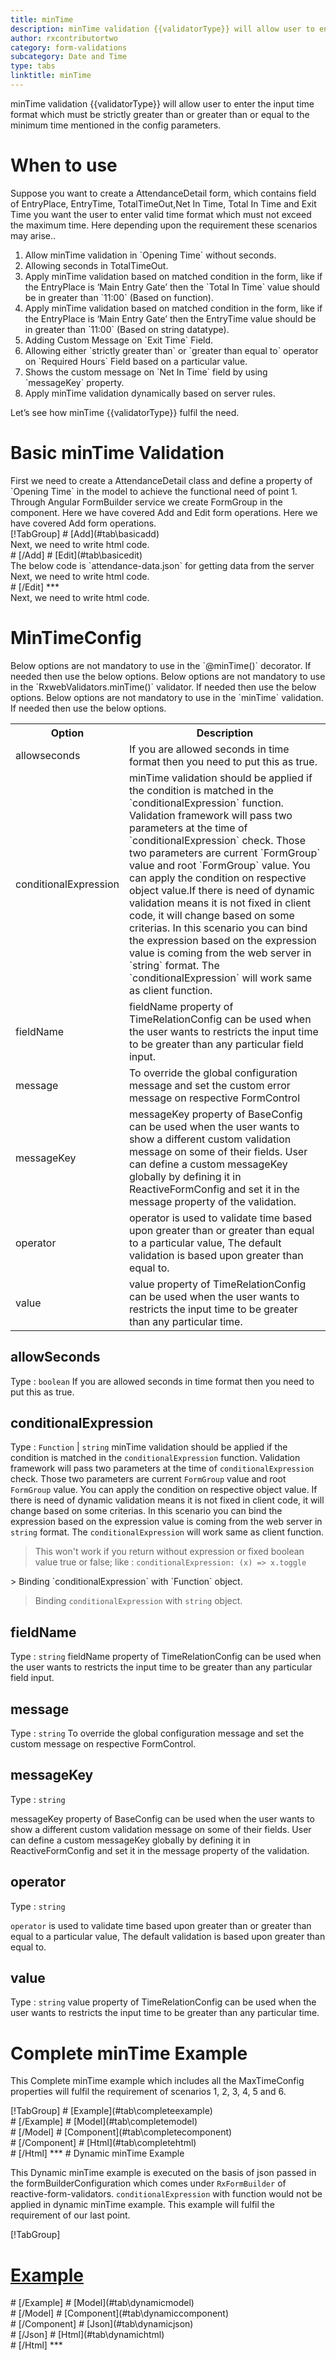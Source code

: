 ```yaml
---
title: minTime 
description: minTime validation {{validatorType}} will allow user to enter the input time format which must be strictly greater than or greater than or equal to the minimum time mentioned in the config parameters.
author: rxcontributortwo
category: form-validations
subcategory: Date and Time
type: tabs
linktitle: minTime
---
```


<div class="title-bar"><p>minTime validation {{validatorType}} will allow user to enter the input time format which must be strictly greater than or greater than or equal to the minimum time mentioned in the config parameters.</p></div>

# When to use
Suppose you want to create a AttendanceDetail form, which contains field of EntryPlace, EntryTime, TotalTimeOut,Net In Time, Total In Time and Exit Time you want the user to enter valid time format which must not exceed the maximum time. Here depending upon the requirement these scenarios may arise..

<ol class='showHideElement'>
    <li>Allow minTime validation in `Opening Time` without seconds.</li>
    <li>Allowing seconds in TotalTimeOut.</li>
    <li>Apply minTime validation based on matched condition in the form, like if the EntryPlace is ‘Main Entry Gate’ then the `Total In Time` value should be in greater than `11:00` (Based on function).</li>
    <li>Apply minTime validation based on matched condition in the form, like if the EntryPlace is ‘Main Entry Gate’ then the EntryTime value should be in greater than `11:00` (Based on string datatype).</li>
    <li>Adding Custom Message on `Exit Time` Field.</li>
    <li>Allowing either `strictly greater than` or `greater than equal to` operator on `Required Hours` Field based on a particular value.</li>
    <li>Shows the custom message on `Net In Time` field by using `messageKey` property.</li>
    <data-scope scope="['decorator','validator']">
        <li>Apply minTime validation dynamically based on server rules.</li>
    </data-scope>
</ol>

Let’s see how minTime {{validatorType}} fulfil the need.

# Basic minTime Validation

<data-scope scope="['decorator','template-driven-directives','template-driven-decorators']">
First we need to create a AttendanceDetail class and define a property of `Opening Time` in the model to achieve the functional need of point 1.
<div component="app-code" key="minTime-add-model"></div> 
</data-scope>
Through Angular FormBuilder service we create FormGroup in the component.
<data-scope scope="['decorator']">
Here we have covered Add and Edit form operations. 
</data-scope>

<data-scope scope="['validator','template-driven-directives','template-driven-decorators']">
Here we have covered Add form operations. 
</data-scope> 

<data-scope scope="['decorator']">
<div component="app-tabs" key="basic-operations"></div>
[!TabGroup]
# [Add](#tab\basicadd)
<div component="app-code" key="minTime-add-component"></div> 
Next, we need to write html code.
<div component="app-code" key="minTime-add-html"></div> 
<div component="app-example-runner" ref-component="app-minTime-add"></div>
# [/Add]
# [Edit](#tab\basicedit)
<div component="app-code" key="minTime-edit-component"></div> 
The below code is `attendance-data.json` for getting data from the server
<div component="app-code" key="minTime-edit-json"></div> 
Next, we need to write html code.
<div component="app-code" key="minTime-edit-html"></div> 
<div component="app-example-runner" ref-component="app-minTime-edit"></div>
# [/Edit]
***
</data-scope>

<data-scope scope="['validator','template-driven-directives','template-driven-decorators']">
<div component="app-code" key="minTime-add-component"></div> 
Next, we need to write html code.
<div component="app-code" key="minTime-add-html"></div> 
<div component="app-example-runner" ref-component="app-minTime-add"></div>
</data-scope>

# MinTimeConfig
<data-scope scope="['decorator']">
Below options are not mandatory to use in the `@minTime()` decorator. If needed then use the below options.
</data-scope>

<data-scope scope="['validator']">
Below options are not mandatory to use in the `RxwebValidators.minTime()` validator. If needed then use the below options.
</data-scope>

<data-scope scope="['template-driven-directives','template-driven-decorators']">
Below options are not mandatory to use in the `minTime` validation. If needed then use the below options.
</data-scope>

<table class="table table-bordered table-striped showHideElement">
<tr><th>Option</th><th>Description</th></tr>
<tr><td><a (click)='scrollTo("#allowseconds")' title="allowseconds">allowseconds</a></td><td>If you are allowed seconds in time format then you need to put this as true.</td></tr>
<tr><td><a (click)='scrollTo("#conditionalExpression")' title="conditionalExpression">conditionalExpression</a></td><td>minTime validation should be applied if the condition is matched in the `conditionalExpression` function. Validation framework will pass two parameters at the time of `conditionalExpression` check. Those two parameters are current `FormGroup` value and root `FormGroup` value. You can apply the condition on respective object value.If there is need of dynamic validation means it is not fixed in client code, it will change based on some criterias. In this scenario you can bind the expression based on the expression value is coming from the web server in `string` format. The `conditionalExpression` will work same as client function.</td></tr>
<tr><td><a (click)='scrollTo("#fieldName")' title="fieldName">fieldName</a></td><td>fieldName property of TimeRelationConfig can be used when the user wants to restricts the input time to be greater than any particular field input.</td></tr>
<tr><td><a (click)='scrollTo("#message")' title="message">message</a></td><td>To override the global configuration message and set the custom error message on respective FormControl</td></tr>
<tr><td><a (click)='scrollTo("#messageKey")' title="messageKey">messageKey</a></td><td>messageKey property of BaseConfig can be used when the user wants to show a different custom validation message on some of their fields. User can define a custom messageKey globally by defining it in ReactiveFormConfig and set it in the message property of the validation.</td></tr>
<tr><td><a (click)='scrollTo("#operator")' title="operator">operator</a></td><td>operator is used to validate time based upon greater than or greater than equal to a particular value, The default validation is based upon greater than equal to.</td></tr>
<tr><td><a (click)='scrollTo("#value")' title="value">value</a></td><td>value property of TimeRelationConfig can be used when the user wants to restricts the input time to be greater than any particular time.</td></tr>
</table >

## allowSeconds 
Type :  `boolean` 
If you are allowed seconds in time format then you need to put this as true.

<div component="app-code" key="minTime-allowSecondsExample-model"></div> 
<div component="app-example-runner" ref-component="app-minTime-allowSeconds" title="minTime {{validatorType}} with allowSeconds" key="allowSeconds"></div>

## conditionalExpression 
Type :  `Function`  |  `string` 
minTime validation should be applied if the condition is matched in the `conditionalExpression` function. Validation framework will pass two parameters at the time of `conditionalExpression` check. Those two parameters are current `FormGroup` value and root `FormGroup` value. You can apply the condition on respective object value.
If there is need of dynamic validation means it is not fixed in client code, it will change based on some criterias. In this scenario you can bind the expression based on the expression value is coming from the web server in `string` format. The `conditionalExpression` will work same as client function.

> This won't work if you return without expression or fixed boolean value true or false; like : `conditionalExpression: (x) => x.toggle`

<data-scope scope="['validator','decorator']">
> Binding `conditionalExpression` with `Function` object.
<div component="app-code" key="minTime-conditionalExpressionExampleFunction-model"></div> 
</data-scope>

> Binding `conditionalExpression` with `string` object.
<div component="app-code" key="minTime-conditionalExpressionExampleString-model"></div> 

<div component="app-example-runner" ref-component="app-minTime-conditionalExpression" title="minTime {{validatorType}} with conditionalExpression" key="conditionalExpression"></div>

## fieldName 
Type :  `string` 
fieldName property of TimeRelationConfig can be used when the user wants to restricts the input time to be greater than any particular field input.

<div component="app-code" key="minTime-fieldNameExample-model"></div> 
<div component="app-example-runner" ref-component="app-minTime-fieldName" title="minTime {{validatorType}} with fieldName" key="fieldName"></div>

## message 
Type :  `string` 
To override the global configuration message and set the custom message on respective FormControl.

<div component="app-code" key="minTime-messageExample-model"></div> 
<div component="app-example-runner" ref-component="app-minTime-message" title="minTime {{validatorType}} with message" key="message"></div>

## messageKey
Type : `string`

messageKey property of BaseConfig can be used when the user wants to show a different custom validation message on some of their fields. User can define a custom messageKey globally by defining it in ReactiveFormConfig and set it in the message property of the validation.

<div component="app-code" key="minTime-messageKeyExample-model"></div> 
<div component="app-example-runner" ref-component="app-minTime-messageKey" title="minTime {{validatorType}} with messageKey" key="messageKey"></div>

## operator
Type :  `string` 

`operator` is used to validate time based upon greater than or greater than equal to a particular value, The default validation is based upon greater than equal to.

<div component="app-code" key="minTime-operatorExample-model"></div> 
<div component="app-example-runner" ref-component="app-minTime-operator" title="minTime {{validatorType}} with operator" key="operator"></div>

## value 
Type :  `string` 
value property of TimeRelationConfig can be used when the user wants to restricts the input time to be greater than any particular time.

<div component="app-code" key="minTime-valueExample-model"></div> 
<div component="app-example-runner" ref-component="app-minTime-value" title="minTime {{validatorType}} with value" key="value"></div>

# Complete minTime Example

This Complete minTime example which includes all the MaxTimeConfig properties will fulfil the requirement of scenarios 1, 2, 3, 4, 5 and 6.

<div component="app-tabs" key="complete"></div>
[!TabGroup]
# [Example](#tab\completeexample)
<div component="app-example-runner" ref-component="app-minTime-complete"></div>
# [/Example]
<data-scope scope="['decorator','template-driven-directives','template-driven-decorators']">
# [Model](#tab\completemodel)
<div component="app-code" key="minTime-complete-model"></div> 
# [/Model]
</data-scope>
# [Component](#tab\completecomponent)
<div component="app-code" key="minTime-complete-component"></div> 
# [/Component]
# [Html](#tab\completehtml)
<div component="app-code" key="minTime-complete-html"></div> 
# [/Html]
***

<data-scope scope="['decorator','validator']">
# Dynamic minTime Example

This Dynamic minTime example is executed on the basis of json passed in the formBuilderConfiguration which comes under `RxFormBuilder` of reactive-form-validators. `conditionalExpression` with function would not be applied in dynamic minTime example. This example will fulfil the requirement of our last point.

<div component="app-tabs" key="dynamic"></div>

[!TabGroup]
# [Example](#tab\dynamicexample)
<div component="app-example-runner" ref-component="app-minTime-dynamic"></div>
# [/Example]
<data-scope scope="['decorator']">
# [Model](#tab\dynamicmodel)
<div component="app-code" key="minTime-dynamic-model"></div>
# [/Model]
</data-scope>
# [Component](#tab\dynamiccomponent)
<div component="app-code" key="minTime-dynamic-component"></div>
# [/Component]
# [Json](#tab\dynamicjson)
<div component="app-code" key="minTime-dynamic-json"></div>
# [/Json]
# [Html](#tab\dynamichtml)
<div component="app-code" key="minTime-dynamic-html"></div> 
# [/Html]
***
</data-scope>
